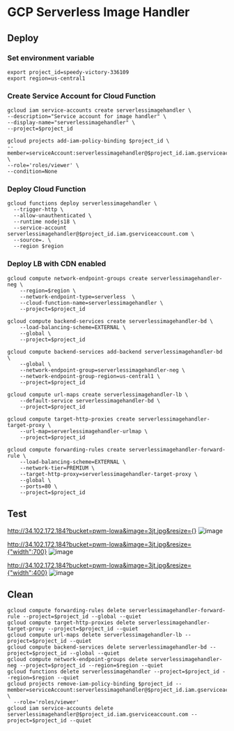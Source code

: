 # GCP Serverless Image Handler

## Deploy
### Set environment variable
```
export project_id=speedy-victory-336109
export region=us-central1
```

### Create Service Account for Cloud Function
```
gcloud iam service-accounts create serverlessimagehandler \
--description="Service account for image handler" \
--display-name="serverlessimagehandler" \
--project=$project_id 
```

```
gcloud projects add-iam-policy-binding $project_id \
--member=serviceAccount:serverlessimagehandler@$project_id.iam.gserviceaccount.com \
--role='roles/viewer' \
--condition=None
```

### Deploy Cloud Function
```
gcloud functions deploy serverlessimagehandler \
  --trigger-http \
  --allow-unauthenticated \
  --runtime nodejs18 \
  --service-account serverlessimagehandler@$project_id.iam.gserviceaccount.com \
  --source=. \
  --region $region
```

### Deploy LB with CDN enabled
```
gcloud compute network-endpoint-groups create serverlessimagehandler-neg \
    --region=$region \
    --network-endpoint-type=serverless  \
    --cloud-function-name=serverlessimagehandler \
    --project=$project_id

gcloud compute backend-services create serverlessimagehandler-bd \
    --load-balancing-scheme=EXTERNAL \
    --global \
    --project=$project_id

gcloud compute backend-services add-backend serverlessimagehandler-bd \
    --global \
    --network-endpoint-group=serverlessimagehandler-neg \
    --network-endpoint-group-region=us-central1 \
    --project=$project_id
    
gcloud compute url-maps create serverlessimagehandler-lb \
    --default-service serverlessimagehandler-bd \
    --project=$project_id
      
gcloud compute target-http-proxies create serverlessimagehandler-target-proxy \
    --url-map=serverlessimagehandler-urlmap \
    --project=$project_id
      
gcloud compute forwarding-rules create serverlessimagehandler-forward-rule \
    --load-balancing-scheme=EXTERNAL \
    --network-tier=PREMIUM \
    --target-http-proxy=serverlessimagehandler-target-proxy \
    --global \
    --ports=80 \
    --project=$project_id
```

## Test
http://34.102.172.184?bucket=pwm-lowa&image=3jt.jpg&resize={}
![image](https://user-images.githubusercontent.com/8756642/228536293-55b75047-794a-42ea-bad8-24b1981e5fdd.png)

http://34.102.172.184?bucket=pwm-lowa&image=3jt.jpg&resize={"width":700}
![image](https://user-images.githubusercontent.com/8756642/228536603-aa103f58-c8e7-472c-b2f1-8018024b00ce.png)


http://34.102.172.184?bucket=pwm-lowa&image=3jt.jpg&resize={"width":400}
![image](https://user-images.githubusercontent.com/8756642/228536694-d656745c-e8d7-4918-ba4b-f6da33a2ef7e.png)


## Clean
```
gcloud compute forwarding-rules delete serverlessimagehandler-forward-rule --project=$project_id --global --quiet
gcloud compute target-http-proxies delete serverlessimagehandler-target-proxy --project=$project_id --quiet
gcloud compute url-maps delete serverlessimagehandler-lb --project=$project_id --quiet
gcloud compute backend-services delete serverlessimagehandler-bd --project=$project_id --global --quiet
gcloud compute network-endpoint-groups delete serverlessimagehandler-neg --project=$project_id --region=$region --quiet
gcloud functions delete serverlessimagehandler --project=$project_id --region=$region --quiet
gcloud projects remove-iam-policy-binding $project_id --member=serviceAccount:serverlessimagehandler@$project_id.iam.gserviceaccount.com \
  --role='roles/viewer'
gcloud iam service-accounts delete serverlessimagehandler@$project_id.iam.gserviceaccount.com --project=$project_id --quiet
```
